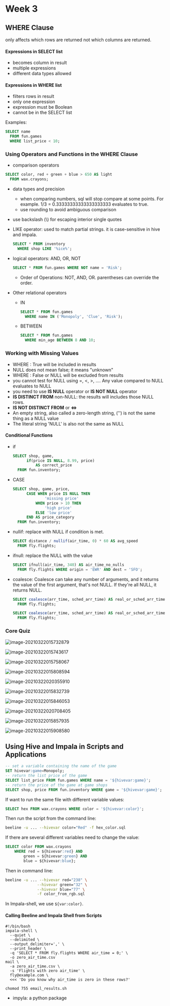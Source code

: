 # Week 3

## WHERE Clause

only affects which rows are returned not which columns are returned.

#### Expressions in SELECT list

* becomes column in result
* multiple expressions
* different data types allowed

#### Expressions in WHERE list

* filters rows in result
* only one expression
* expression must be Boolean
* cannot be in the SELECT list

Examples:

```sql
SELECT name
  FROM fun.games
  WHERE list_price < 10;
```

### Using Operators and Functions in the WHERE Clause

* comparison operators

```sql
SELECT color, red + green + blue > 650 AS light
  FROM wax.crayons;
```

* data types and precision

  * when comparing numbers, sql will stop compare at some points. For example. 1/3 = 0.33333333333333333333 evaluates to true.
  * use rounding to avoid ambiguous comparison

* use backslash (\\) for escaping interior single quotes

* LIKE operator: used to match partial strings.  it is case-sensitive in hive and impala.

  ```sql
  SELECT * FROM inventory
    WHERE shop LIKE '%ice%';
  ```

* logical operators: AND, OR, NOT 

  ```sql
  SELECT * FROM fun.games WHERE NOT name = 'Risk';
  ```

  * Order of Operations: NOT, AND, OR. parentheses can override the order.

* Other relational operators

  * IN

    ```sql
    SELECT * FROM fun.games
      WHERE name IN ('Monopoly', 'Clue', 'Risk');
    ```

  * BETWEEN

    ```sql
    SELECT * FROM fun.games
      WHERE min_age BETWEEN 8 AND 10;
    ```

### Working with Missing Values

* WHERE : True will be included in results
* NULL does not mean false; it means "unknown"
* WHERE : False or NULL will be excluded from results
* you cannot test for NULL using =, <, >, .... Any value compared to NULL evaluates to NULL
* you need to use **IS NULL** operator or **IS NOT NULL** operator
* **IS DISTINCT FROM** non-NULL: the results will includes those NULL rows.
* **IS NOT DISTINCT FROM** or **<=>**
* An empty string, also called a zero-length string, ('') is not the same thing as a NULL value
* The literal string 'NULL' is also not the same as NULL

#### Conditional Functions

* if 

  ```sql
  SELECT shop, game, 
  		if(price IS NULL, 8.99, price)
  			AS correct_price
  	FROM fun.inventory;
  ```

* CASE

  ```sql
  SELECT shop, game, price,
  		CASE WHEN price IS NULL THEN
  				'missing price'
  			WHEN price > 10 THEN
  				'high price'
  			ELSE 'low price'
  		END AS price_category
  	FROM fun.inventory;
  ```

* nullif: replace with NULL if condition is met.

  ```sql
  SELECT distance / nullif(air_time, 0) * 60 AS avg_speed
  	FROM fly.flights;
  ```

* ifnull: replace the NULL with the value

  ```sql
  SELECT ifnull(air_time, 340) AS air_time_no_nulls
  	FROM fly.flights WHERE origin = 'EWR' AND dest = 'SFO';
  ```

* coalesce: Coalesce can take any number of arguments, and it returns the value of the first argument, that's not NULL. If they're all NULL, it returns NULL.

  ```sql
  SELECT coalesce(arr_time, sched_arr_time) AS real_or_sched_arr_time
  	FROM fly.flights;
  ```

  ```sql
  SELECT coalesce(arr_time, sched_arr_time) AS real_or_sched_arr_time
  	FROM fly.flights;
  ```


### Core Quiz

![image-20210322015732879](https://i.imgur.com/3sk2LR3.png)

![image-20210322015743617](https://i.imgur.com/W3PrJ7V.png)

![image-20210322015758067](https://i.imgur.com/6YcOVfa.png)

![image-20210322015808594](https://i.imgur.com/NyJfoiH.png)

![image-20210322020355910](https://i.imgur.com/IZvff6x.png)

![image-20210322015832739](https://i.imgur.com/zX18yHK.png)

![image-20210322015846053](https://i.imgur.com/Ysnzv9d.png)

![image-20210322020708405](https://i.imgur.com/TdyNKv6.png)

![image-20210322015857935](https://i.imgur.com/ul3d0Wb.png)

![image-20210322015908580](https://i.imgur.com/fdtXty1.png)

## Using Hive and Impala in Scripts and Applications

```sql
-- set a variable containing the name of the game
SET hivevar:game=Monopoly;
-- return the list price of the game
SELECT list_price FROM fun.games WHERE name = '${hivevar:game}';
-- return the price of the game at game shops
SELECT shop, price FROM fun.inventory WHERE game = '${hivevar:game}';
```

If want to run the same file with different variable values:

```sql
SELECT hex FROM wax.crayons WHERE color = '${hivevar:color}';
```

Then run the script from the command line:

```bash
beeline -u ... --hivevar color="Red" -f hex_color.sql
```

If there are several different variables need to change the value:

```sql
SELECT color FROM wax.crayons
	WHERE red = ${hivevar:red} AND
		green = ${hivevar:green} AND
		blue = ${hivevar:blue};
```

Then in command line:

```bash
beeline -u ... --hivevar red="238" \
			  --hivevar green="32" \
			  --hivevar blue="77" \
			  -f color_from_rgb.sql
```

In Impala-shell, we use `${var:color}`.

#### Calling Beeline and Impala Shell from Scripts

```shell
#!/bin/bash
impala-shell \ 
  --quiet \ 
  --delimited \ 
  --output_delimiter=',' \ 
  --print_header \
  -q 'SELECT * FROM fly.flights WHERE air_time = 0;' \
  -o zero_air_time.csv
mail \
  -a zero_air_time.csv \
  -s 'Flights with zero air_time' \
  fly@example.com \
  <<< 'Do you know why air_time is zero in these rows?'
```

```bash
chomod 755 email_results.sh
```

* impyla: a python package